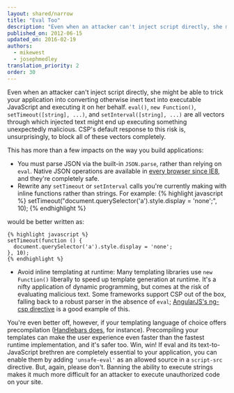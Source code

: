 ```yaml
---
layout: shared/narrow
title: "Eval Too"
description: "Even when an attacker can't inject script directly, she might be able to trick your application into converting otherwise inert text into executable JavaScript and executing it on her behalf."
published_on: 2012-06-15
updated_on: 2016-02-19
authors:
  - mikewest
  - josephmedley
translation_priority: 2
order: 30
---
```


<p class="intro">
Even when an attacker can't inject script directly, she might be able to trick your application into converting otherwise inert text into executable JavaScript and executing it on her behalf. <code>eval()</code>, <code>new Function()</code>, <code>setTimeout([string], ...)</code>, and <code>setInterval([string], ...)</code> are all vectors through which injected text might end up executing something unexpectedly malicious. CSP's default response to this risk is, unsurprisingly, to block all of these vectors completely.
</p>

This has more than a few impacts on the way you build applications:

*   You must parse JSON via the built-in `JSON.parse`, rather than relying on 
    `eval`. Native JSON operations are available in 
    [every browser since IE8](http://caniuse.com/#feat=json), and they're 
    completely safe.
*   Rewrite any `setTimeout` or `setInterval` calls you're currently making 
    with inline functions rather than strings. For example:
    {% highlight javascript %}
      setTimeout("document.querySelector('a').style.display = 'none';", 10);
    {% endhighlight %}

would be better written as:

    {% highlight javascript %}
    setTimeout(function () {
      document.querySelector('a').style.display = 'none';
    }, 10);
    {% endhighlight %}

*   Avoid inline templating at runtime: Many templating libraries use `new 
    Function()` liberally to speed up template generation at runtime. It's a 
    nifty application of dynamic programming, but comes at the risk of 
    evaluating malicious text. Some frameworks support CSP out of the box, 
    falling back to a robust parser in the absence of `eval`; 
    [AngularJS's ng-csp directive](http://docs.angularjs.org/api/angular.module.ng.$compileProvider.directive.ngCsp) 
    is a good example of this.

You're even better off, however, if your templating language of choice offers 
precompilation ([Handlebars does](http://handlebarsjs.com/precompilation.html), 
for instance). Precompiling your templates can make the user experience even 
faster than the fastest runtime implementation, and it's safer too. Win, win! 
If eval and its text-to-JavaScript brethren are completely essential to your 
application, you can enable them by adding `'unsafe-eval'` as an allowed source 
in a `script-src` directive. But, again, please don't. Banning the ability to 
execute strings makes it much more difficult for an attacker to execute 
unauthorized code on your site. 
